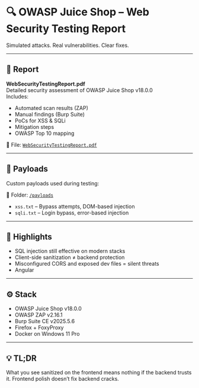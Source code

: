 # 🔍 OWASP Juice Shop – Web Security Testing Report

Simulated attacks. Real vulnerabilities. Clear fixes.

---

## 📄 Report

**WebSecurityTestingReport.pdf**  
Detailed security assessment of OWASP Juice Shop v18.0.0  
Includes:  
- Automated scan results (ZAP)  
- Manual findings (Burp Suite)  
- PoCs for XSS & SQLi  
- Mitigation steps  
- OWASP Top 10 mapping  

📁 File: [`WebSecurityTestingReport.pdf`](./WebSecurityTestingReport.pdf)

---

## 🎯 Payloads

Custom payloads used during testing:

📁 Folder: [`/payloads`](./payloads)

- `xss.txt` – Bypass attempts, DOM-based injection  
- `sqli.txt` – Login bypass, error-based injection  

---

## 🧠 Highlights

- SQL injection still effective on modern stacks  
- Client-side sanitization ≠ backend protection  
- Misconfigured CORS and exposed dev files = silent threats  
- Angular

---

## ⚙️ Stack

- OWASP Juice Shop v18.0.0  
- OWASP ZAP v2.16.1  
- Burp Suite CE v2025.5.6  
- Firefox + FoxyProxy  
- Docker on Windows 11 Pro

---

## 💡 TL;DR

What you see sanitized on the frontend means nothing if the backend trusts it.
Frontend polish doesn’t fix backend cracks.



